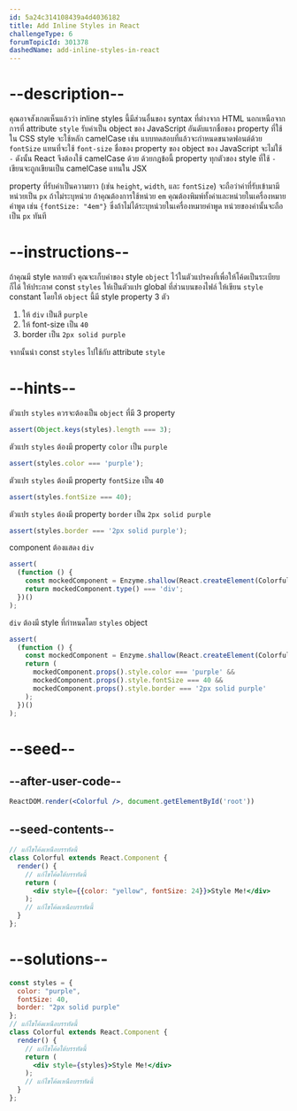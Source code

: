 ```yaml
---
id: 5a24c314108439a4d4036182
title: Add Inline Styles in React
challengeType: 6
forumTopicId: 301378
dashedName: add-inline-styles-in-react
---
```


# --description--


คุณอาจสังเกตเห็นแล้วว่า inline styles นี้มีส่วนอื่นของ syntax ที่ต่างจาก HTML นอกเหนือจากการที่ attribute `style` รับค่าเป็น object ของ JavaScript
อันดับแรกชื่อของ property ที่ใช้ใน CSS style จะใช้หลัก camelCase เช่น แบบทดสอบที่แล้วจะกำหนดขนาดฟอนต์ด้วย `fontSize` แทนที่จะใช้ `font-size` 
ชื่อของ property ของ object ของ JavaScript จะไม่ใช้ `-` ดังนั้น React จึงต้องใช้ camelCase ด้วย 
ด้วยกฎข้อนี้ property ทุกตัวของ style ที่ใช้ `-` เขียนจะถูกเขียนเป็น camelCase แทนใน JSX

property ที่รับค่าเป็นความยาว (เช่น `height`, `width`, และ `fontSize`) จะถือว่าค่าที่รับเข้ามามีหน่วยเป็น `px` ถ้าไม่ระบุหน่วย 
ถ้าคุณต้องการใช้หน่วย `em` คุณต้องพิมพ์ทั้งค่าและหน่วยในเครื่องหมายคำพูด เช่น `{fontSize: "4em"}` ซึ่งถ้าไม่ได้ระบุหน่วยในเครื่องหมายคำพูด หน่วยของค่านั้นจะถือเป็น `px` ทันที

# --instructions--

ถ้าคุณมี style หลายตัว คุณจะเก็บค่าของ style `object` ไว้ในตัวแปรคงที่เพื่อให้โค้ดเป็นระเบียบก็ได้ 
ให้ประกาศ const `styles` ให้เป็นตัวแปร global ที่ส่วนบนของไฟล์ 
ให้เขียน `style` constant โดยให้ `object` นี้มี style property 3 ตัว 

1. ให้ `div` เป็นสี `purple` 
2. ให้ font-size เป็น `40`
3. border เป็น `2px solid purple` 

จากนั้นนำ const `styles` ไปใช้กับ attribute `style`

# --hints--

ตัวแปร `styles` ควรจะต้องเป็น `object` ที่มี 3 property

```js
assert(Object.keys(styles).length === 3);
```

ตัวแปร `styles` ต้องมี property `color` เป็น `purple`

```js
assert(styles.color === 'purple');
```

ตัวแปร `styles` ต้องมี property `fontSize` เป็น `40`

```js
assert(styles.fontSize === 40);
```

ตัวแปร `styles` ต้องมี property `border` เป็น `2px solid purple`

```js
assert(styles.border === '2px solid purple');
```

component ต้องแสดง `div`

```js
assert(
  (function () {
    const mockedComponent = Enzyme.shallow(React.createElement(Colorful));
    return mockedComponent.type() === 'div';
  })()
);
```

`div` ต้องมี style ที่กำหนดโดย `styles` object

```js
assert(
  (function () {
    const mockedComponent = Enzyme.shallow(React.createElement(Colorful));
    return (
      mockedComponent.props().style.color === 'purple' &&
      mockedComponent.props().style.fontSize === 40 &&
      mockedComponent.props().style.border === '2px solid purple'
    );
  })()
);
```

# --seed--

## --after-user-code--

```jsx
ReactDOM.render(<Colorful />, document.getElementById('root'))
```

## --seed-contents--

```jsx
// แก้ไขโค้ดเหนือบรรทัดนี้
class Colorful extends React.Component {
  render() {
    // แก้ไขโค้ดใต้บรรทัดนี้
    return (
      <div style={{color: "yellow", fontSize: 24}}>Style Me!</div>
    );
    // แก้ไขโค้ดเหนือบรรทัดนี้
  }
};
```

# --solutions--

```jsx
const styles = {
  color: "purple",
  fontSize: 40,
  border: "2px solid purple"
};
// แก้ไขโค้ดเหนือบรรทัดนี้
class Colorful extends React.Component {
  render() {
    // แก้ไขโค้ดใต้บรรทัดนี้
    return (
      <div style={styles}>Style Me!</div>
    );
    // แก้ไขโค้ดเหนือบรรทัดนี้
  }
};
```
